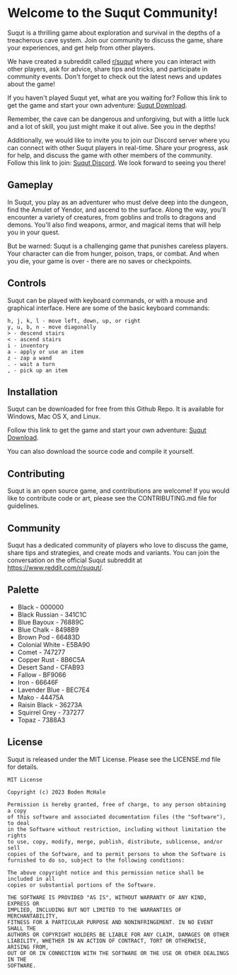 # Welcome to the Suqut Community!

Suqut is a thrilling game about exploration and survival in the depths of a treacherous cave system. Join our community to discuss the game, share your experiences, and get help from other players.

We have created a subreddit called [r/suqut](https://www.reddit.com/r/suqut/) where you can interact with other players, ask for advice, share tips and tricks, and participate in community events. Don't forget to check out the latest news and updates about the game!

If you haven't played Suqut yet, what are you waiting for? Follow this link to get the game and start your own adventure: [Suqut Download](https://github.com/BodenMcHale/Suqut/blob/543a7e9e2a113076827ed5e027ac502c58256ec2/carts/suqut.tic).

Remember, the cave can be dangerous and unforgiving, but with a little luck and a lot of skill, you just might make it out alive. See you in the depths!

Additionally, we would like to invite you to join our Discord server where you can connect with other Suqut players in real-time. Share your progress, ask for help, and discuss the game with other members of the community. Follow this link to join: [Suqut Discord](https://www.reddit.com/r/suqut/). We look forward to seeing you there!

## Gameplay

In Suqut, you play as an adventurer who must delve deep into the dungeon, find the Amulet of Yendor, and ascend to the surface. Along the way, you'll encounter a variety of creatures, from goblins and trolls to dragons and demons. You'll also find weapons, armor, and magical items that will help you in your quest.

But be warned: Suqut is a challenging game that punishes careless players. Your character can die from hunger, poison, traps, or combat. And when you die, your game is over - there are no saves or checkpoints.

## Controls

Suqut can be played with keyboard commands, or with a mouse and graphical interface. Here are some of the basic keyboard commands:

    h, j, k, l - move left, down, up, or right
    y, u, b, n - move diagonally
    > - descend stairs
    < - ascend stairs
    i - inventory
    a - apply or use an item
    z - zap a wand
    . - wait a turn
    , - pick up an item

## Installation

Suqut can be downloaded for free from this Github Repo. It is available for Windows, Mac OS X, and Linux. 

Follow this link to get the game and start your own adventure: [Suqut Download](https://github.com/BodenMcHale/Suqut/blob/543a7e9e2a113076827ed5e027ac502c58256ec2/carts/suqut.tic).

You can also download the source code and compile it yourself.

## Contributing

Suqut is an open source game, and contributions are welcome! If you would like to contribute code or art, please see the CONTRIBUTING.md file for guidelines.

## Community

Suqut has a dedicated community of players who love to discuss the game, share tips and strategies, and create mods and variants. You can join the conversation on the official Suqut subreddit at https://www.reddit.com/r/suqut/.

## Palette

- Black - 000000
- Black Russian - 341C1C
- Blue Bayoux - 76889C
- Blue Chalk - 8498B9
- Brown Pod - 66483D
- Colonial White - E5BA90
- Comet - 747277
- Copper Rust - 8B6C5A
- Desert Sand - CFAB93
- Fallow - BF9066
- Iron - 66646F
- Lavender Blue - BEC7E4
- Mako - 44475A
- Raisin Black - 36273A
- Squirrel Grey - 737277
- Topaz - 7388A3

## License

Suqut is released under the MIT License. Please see the LICENSE.md file for details.

    MIT License

    Copyright (c) 2023 Boden McHale

    Permission is hereby granted, free of charge, to any person obtaining a copy
    of this software and associated documentation files (the "Software"), to deal
    in the Software without restriction, including without limitation the rights
    to use, copy, modify, merge, publish, distribute, sublicense, and/or sell
    copies of the Software, and to permit persons to whom the Software is
    furnished to do so, subject to the following conditions:

    The above copyright notice and this permission notice shall be included in all
    copies or substantial portions of the Software.

    THE SOFTWARE IS PROVIDED "AS IS", WITHOUT WARRANTY OF ANY KIND, EXPRESS OR
    IMPLIED, INCLUDING BUT NOT LIMITED TO THE WARRANTIES OF MERCHANTABILITY,
    FITNESS FOR A PARTICULAR PURPOSE AND NONINFRINGEMENT. IN NO EVENT SHALL THE
    AUTHORS OR COPYRIGHT HOLDERS BE LIABLE FOR ANY CLAIM, DAMAGES OR OTHER
    LIABILITY, WHETHER IN AN ACTION OF CONTRACT, TORT OR OTHERWISE, ARISING FROM,
    OUT OF OR IN CONNECTION WITH THE SOFTWARE OR THE USE OR OTHER DEALINGS IN THE
    SOFTWARE.
